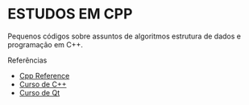 # ESTUDOS EM CPP #

Pequenos códigos sobre assuntos de algoritmos estrutura de dados e programação em C++.

Referências
+ [Cpp Reference](https://en.cppreference.com/w/)
+ [Curso de C++][curso_Cpp]
+ [Curso de Qt][curso_Qt]

[curso_Cpp]: https://youtube.com/playlist?list=PLx4x_zx8csUjczg1qPHavU1vw1IkBcm40 "CBF Cursos - Curso de C++"
[curso_Qt]: https://youtube.com/playlist?list=PLx4x_zx8csUhzAyii9-cY-IJwo00p_5AC "CBF Cursos - Curso de Qt"